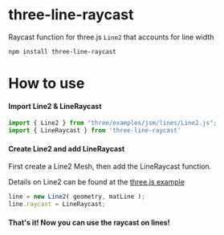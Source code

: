 # three-line-raycast
Raycast function for three.js `Line2` that accounts for line width

    npm install three-line-raycast

# How to use

#### Import Line2 & LineRaycast

```js
import { Line2 } from "three/examples/jsm/lines/Line2.js";
import { LineRaycast } from 'three-line-raycast'
```

#### Create Line2 and add LineRaycast

First create a Line2 Mesh, then add the LineRaycast function.

Details on Line2 can be found at the [three.js example](https://threejs.org/examples/?q=line#webgl_lines_fat)

```js
line = new Line2( geometry, matLine );
line.raycast = LineRaycast;
```

#### That's it! Now you can use the raycast on lines!